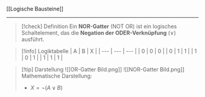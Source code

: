[[Logische Bausteine]]

---

> [!check] Definition
> Ein **NOR-Gatter** (NOT OR) ist ein logisches Schaltelement, das die **Negation der ODER-Verknüpfung** ($\vee$) ausführt.

> [!info] Logiktabelle
| A   | B   | X   |
| --- | --- | --- |
| 0   | 0   | 0   |
| 0   | 1   | 1   |
| 1   | 0   | 1   |
| 1   | 1   | 1   | 

> [!tip] Darstellung
> ![[OR-Gatter Bild.png]]
> ![[NOR-Gatter Bild.png]]
> Mathematische Darstellung:
> - $X = \lnot(A \lor B)$
